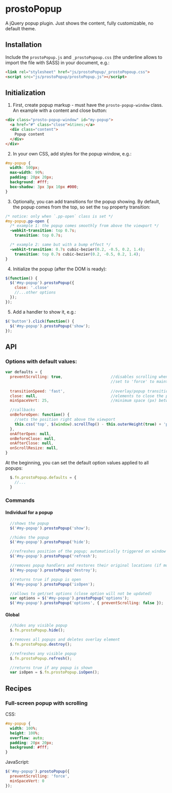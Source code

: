 # prostoPopup

A jQuery popup plugin. Just shows the content, fully customizable, no default theme.


## Installation

Include the `prostoPopup.js` and `_prostoPopoup.css` (the underline allows to import the file with SASS) in your document, e.g.:

```html
<link rel="stylesheet" href="js/prostoPopup/_prostoPopoup.css">
<script src="js/prostoPopup/prostoPopup.js"></script>
```

## Initialization

1. First, create popup markup - must have the `prosto-popup-window` class. An example with a content and close button:
```html
<div class="prosto-popup-window" id="my-popup">
  <a href="#" class="close">&times;</a>
  <div class="content">
    Popup content
  </div>
</div>
```

2. In your own CSS, add styles for the popup window, e.g.:
```css
#my-popup {
  width: 500px;
  max-width: 90%;
  padding: 20px 20px;
  background: #fff;
  box-shadow: 3px 3px 10px #000;
}
```

3. Optionally, you can add transitions for the popup showing. By default, the popup comes from the top, so set the `top` property transition:
```css
/* notice: only when `.pp-open` class is set */
#my-popup.pp-open {
  /* example 1: the popup comes smoothly from above the viewport */
  -webkit-transition: top 0.7s;
    transition: top 0.7s;

  /* example 2: same but with a bump effect */
  -webkit-transition: 0.7s cubic-bezier(0.2, -0.5, 0.2, 1.4);
    transition: top 0.7s cubic-bezier(0.2, -0.5, 0.2, 1.4);
}
```

4. Initialize the popup (after the DOM is ready):
```js
$(function() {
  $('#my-popup').prostoPopup({
    close: '.close'
    //...other options
  });
});
```

5. Add a handler to show it, e.g.:
```js
$('button').click(function() {
  $('#my-popup').prostoPopup('show');
});
```


## API

### Options with default values:

```js
var defaults = {
  preventScrolling: true,                     //disables scrolling when open, unless the popup height exceeds window height
                                              //set to 'force' to maintain this setting even if the content exceeds the viewport height
                                              
  transitionSpeed: 'fast',                    //overlay/popup transition speed
  close: null,                                //elements to close the popup; string: jQuery selector searched inside the popup or jQuery object
  minSpaceVert: 25,                           //minimum space (px) between popup and window border

  //callbacks
  onBeforeOpen: function() {
    //sets the position right above the viewport
    this.css('top', $(window).scrollTop() - this.outerHeight(true) + 'px');
  },
  onAfterOpen: null,
  onBeforeClose: null,
  onAfterClose: null,
  onScrollResize: null,
}
```

At the beginning, you can set the default option values applied to all popups:

```js
  $.fn.prostoPopup.defaults = {
    //...
  }
```


### Commands

#### Individual for a popup

```js
  //shows the popup
  $('#my-popup').prostoPopup('show');

  //hides the popup
  $('#my-popup').prostoPopup('hide');

  //refreshes position of the popup; automatically triggered on window resize, call it when the popup content changes
  $('#my-popup').prostoPopup('refresh');

  //removes popup handlers and restores their original locations (if moved to the top of the DOM)
  $('#my-popup').prostoPopup('destroy');

  //returns true if popup is open
  $('#my-popup').prostoPopup('isOpen');

  //allows to get/set options (close option will not be updated)
  var options = $('#my-popup').prostoPopup('options');
  $('#my-popup').prostoPopup('options', { preventScrolling: false });
```


#### Global

```js
  //hides any visible popup
  $.fn.prostoPopup.hide();

  //removes all popups and deletes overlay element
  $.fn.prostoPopup.destroy();

  //refreshes any visible popup
  $.fn.prostoPopup.refresh();

  //returns true if any popup is shown
  var isOpen = $.fn.prostoPopup.isOpen();
```


## Recipes

### Full-screen popup with scrolling

CSS:

```css
#my-popup {
  width: 100%;
  height: 100%;
  overflow: auto;
  padding: 20px 20px;
  background: #fff;
}
```

JavaScript:

```js
$('#my-popup').prostoPopup({
  preventScrolling: 'force',
  minSpaceVert: 0
});
```